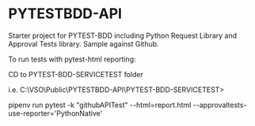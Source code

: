 # PYTESTBDD-API
Starter project for PYTEST-BDD including Python Request Library and Approval Tests library.  Sample against Github.

To run tests with pytest-html reporting:

CD to PYTEST-BDD-SERVICETEST folder

i.e. C:\VSO\Public\PYTESTBDD-API\PYTEST-BDD-SERVICETEST>

pipenv run pytest -k "githubAPITest" --html=report.html --approvaltests-use-reporter='PythonNative'